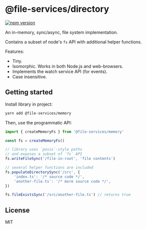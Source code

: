 # @file-services/directory
[![npm version](https://img.shields.io/npm/v/@file-services/memory.svg)](https://www.npmjs.com/package/@file-services/memory)

An in-memory, sync/async, file system implementation.

Contains a subset of node's `fs` API with additional helper functions.

Features:
- Tiny.
- Isomorphic. Works in both Node.js and web-browsers.
- Implements the watch service API (for events).
- Case insensitive.

## Getting started

Install library in project:
```sh
yarn add @file-services/memory
```

Then, use the programmatic API:
```ts
import { createMemoryFs } from '@file-services/memory'

const fs = createMemoryFs()

// library uses `posix`-style paths
// and exposes a subset of `fs` API
fs.writeFileSync('/file-in-root', 'file contents')

// several helper functions are included
fs.populateDirectorySync('/src', {
    'index.ts': '/* source code */',
    'another-file.ts': '/* more source code */',
})

fs.fileExistsSync('/src/another-file.ts') // returns true
```

## License

MIT
